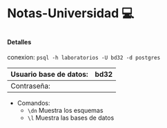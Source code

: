 # Notas-Universidad :computer:

## 

#### Detalles
conexion: `psql -h laboratorios -U bd32 -d postgres`

Usuario base de datos:  | bd32
----------------------- | --------------------
Contraseña:             | 

- Comandos:
  - `\dn` Muestra los esquemas
  - `\l` Muestra las bases de datos
